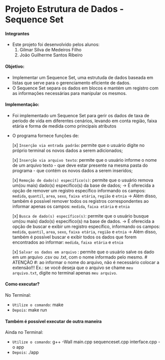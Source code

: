 # Projeto Estrutura de Dados - Sequence Set #

#### Integrantes ####
- Este projeto foi desenvolvido pelos alunos:
    1. Gilmar Silva de Medeiros Filho
    2. João Guilherme Santos Ribeiro

#### Objetivo: ####

- Implementar um Sequence Set, uma estrutuda de dados baseada em listas que serve para o gerenciamento eficiente de dados.
- O Sequence Set separa os dados em blocos e mantém um registro com as informações necessárias para manipular os mesmos.

#### Implementação: ####

- Foi implementado um Sequence Set para gerir os dados de taxa de período de vida em diferentes cenários, levando em conta região, faixa etária e forma de medida como principais atributos
- O programa fornece funções de:

   [x] `Inserção via entrada padrão`: permite que o usuário digite no próprio terminal os novos dados a serem adicionados;

   [x] `Inserção via arquivo texto`: permite que o usuário informe o nome de um arquivo texto - que deve estar presente na mesma pasta do programa - que contém os novos dados a serem inseridos;

   [x] `Remoção de dado(s) específico(s)`: permite que o usuário remova um(ou mais) dado(s) específico(s) da base de dados;
          -> É oferecida a opção de remover um registro específico informando os campos: `medida`, `quantil`, `area`, `sexo`, `faixa etária`, `região` e `etnia`
          -> Além disso, também é possível remover todos os registros correspondentes ao informar apenas os campos: `medida`, `faixa etária` e `etnia`

   [x] `Busca de dado(s) específico(s)`: permite que o usuário busque um(ou mais) dado(s) específico(s) na base de dados.
          -> É oferecida a opção de buscar e exibir um registro específico, informando os campos: `medida`, `quantil`, `area`, `sexo`, `faixa etária`, `região` e `etnia`
          -> Além disso, também é possível buscar e exibir todos os dados que forem encontrados ao informar: `medida`, `faixa etária` e `etnia`

   [x] `Salvar os dados em arquivo` : permite que o usuário salve os dado em um arquivo .csv ou .txt, com o nome informado pelo mesmo. # ATENÇÃO #: ao informar o nome do arquivo, não é necessário colocar a extensão!!! Ex.: se você deseja que o arquivo se chame `meu arquivo.txt`, digite no terminal apenas `meu arquivo`.

#### Como executar? ####
No Terminal:
- `Utilize o comando`: make
- `Depois`: make run

#### Também é possível executar de outra maneira ####
Ainda no Terminal:
- `Utilize o comando`: g++ -Wall main.cpp sequenceset.cpp interface.cpp -o app
- `Depois`: ./app
